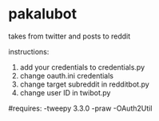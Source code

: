 # pakalubot
takes from twitter and posts to reddit

instructions:
  1. add your credentials to credentials.py
  2. change oauth.ini credentials
  3. change target subreddit in redditbot.py
  4. change user ID in twibot.py


#requires:
	-tweepy 3.3.0
	-praw
	-OAuth2Util
